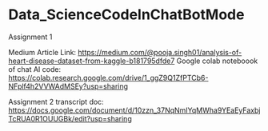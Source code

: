 # Data_ScienceCodeInChatBotMode
Assignment 1

Medium Article Link:
https://medium.com/@pooja.singh01/analysis-of-heart-disease-dataset-from-kaggle-b181795dfde7
Google colab noteboook of chat AI code:
https://colab.research.google.com/drive/1_ggZ9Q1ZfPTCb6-NFplf4h2VVWAdMSEy?usp=sharing

Assignment 2
transcript doc:
https://docs.google.com/document/d/10zzn_37NqNmIYqMWha9YEaEyFaxbjTcRUA0R1OUUGBk/edit?usp=sharing
